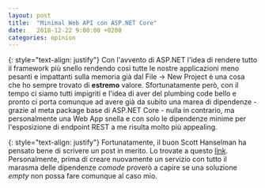 ```yaml
---
layout: post
title:  "Minimal Web API con ASP.NET Core"
date:   2018-12-22 9:00:00 +0200
categories: opinion
---
```

{: style="text-align: justify"}
Con l'avvento di ASP.NET l'idea di rendere tutto il framework più snello rendendo così tutte le nostre applicazioni meno pesanti e impattanti sulla memoria già dal File -> New Project è una cosa che ho sempre trovato di **estremo** valore. Sfortunatamente però, con il tempo ci siamo tutti impigriti e l'idea di aver del plumbing code bello e pronto ci porta comunque ad avere già da subito una marea di dipendenze - grazie al meta package base di ASP.NET Core - nulla in contrario, ma personalmente una Web App snella e con solo le dipendenze minime per l'esposizione di endpoint REST a me risulta molto più appealing.  

{: style="text-align: justify"}
Fortunatamente, il buon Scott Hanselman ha pensato bene di scrivere un post in merito. Lo trovate a questo [link](https://www.hanselman.com/blog/ExploringAMinimalWebAPIWithASPNETCore.aspx). Personalmente, prima di creare nuovamente un servizio con tutto il marasma delle dipendenze *comode* proverò a capire se una soluzione *empty* non possa fare comunque al caso mio.